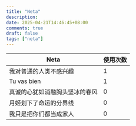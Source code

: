 ```yaml
---
title: "Neta"
description: 
date: 2025-04-21T14:46:45+08:00
comments: true
draft: false
tags: ["neta"]
---
```

| Neta                              | 使用次数 |
|-----------------------------------|----------|
| 我对普通的人类不感兴趣           | 1        |
| Tu vas bien                      | 1        |
| 真诚的心犹如消融胸头坚冰的春风   | 0        |
| 月姬划下了命运的分界线           | 0        |
| 我只是把你们都当成家人           | 0        |
